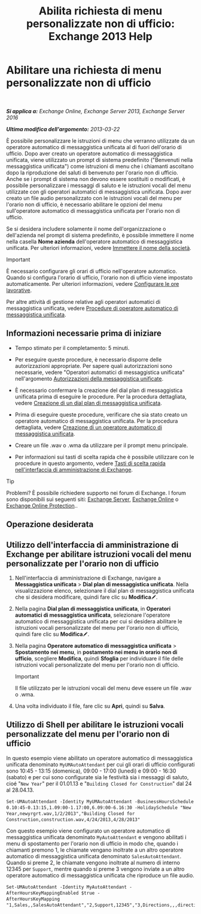 ﻿---
title: 'Abilita richiesta di menu personalizzate non di ufficio: Exchange 2013 Help'
TOCTitle: Abilitare una richiesta di menu personalizzate non di ufficio
ms:assetid: 094c50b2-072b-4929-aaf8-f7db5b19e9b6
ms:mtpsurl: https://technet.microsoft.com/it-it/library/Bb266919(v=EXCHG.150)
ms:contentKeyID: 50555534
ms.date: 05/22/2018
mtps_version: v=EXCHG.150
ms.translationtype: MT
---

# Abilitare una richiesta di menu personalizzate non di ufficio

 

_**Si applica a:** Exchange Online, Exchange Server 2013, Exchange Server 2016_

_**Ultima modifica dell'argomento:** 2013-03-22_

È possibile personalizzare le istruzioni di menu che verranno utilizzate da un operatore automatico di messaggistica unificata al di fuori dell'orario di ufficio. Dopo aver creato un operatore automatico di messaggistica unificata, viene utilizzato un prompt di sistema predefinito ("Benvenuti nella messaggistica unificata") come istruzioni di menu che i chiamanti ascoltano dopo la riproduzione dei saluti di benvenuto per l'orario non di ufficio. Anche se i prompt di sistema non devono essere sostituiti o modificati, è possibile personalizzare i messaggi di saluto e le istruzioni vocali del menu utilizzate con gli operatori automatici di messaggistica unificata. Dopo aver creato un file audio personalizzato con le istruzioni vocali del menu per l'orario non di ufficio, è necessario abilitare le opzioni del menu sull'operatore automatico di messaggistica unificata per l'orario non di ufficio.

Se si desidera includere solamente il nome dell'organizzazione o dell'azienda nel prompt di sistema predefinito, è possibile immettere il nome nella casella **Nome azienda** dell'operatore automatico di messaggistica unificata. Per ulteriori informazioni, vedere [Immettere il nome della società](enter-a-business-name-exchange-2013-help.md).


> [!IMPORTANT]
> È necessario configurare gli orari di ufficio nell'operatore automatico. Quando si configura l'orario di ufficio, l'orario non di ufficio viene impostato automaticamente. Per ulteriori informazioni, vedere <A href="configure-business-hours-exchange-2013-help.md">Configurare le ore lavorative</A>.



Per altre attività di gestione relative agli operatori automatici di messaggistica unificata, vedere [Procedure di operatore automatico di messaggistica unificata](um-auto-attendant-procedures-exchange-2013-help.md).

## Informazioni necessarie prima di iniziare

  - Tempo stimato per il completamento: 5 minuti.

  - Per eseguire queste procedure, è necessario disporre delle autorizzazioni appropriate. Per sapere quali autorizzazioni sono necessarie, vedere "Operatori automatici di messaggistica unificata" nell'argomento [Autorizzazioni della messaggistica unificate](unified-messaging-permissions-exchange-2013-help.md).

  - È necessario confermare la creazione del dial plan di messaggistica unificata prima di eseguire le procedure. Per la procedura dettagliata, vedere [Creazione di un dial plan di messaggistica unificata](create-a-um-dial-plan-exchange-2013-help.md).

  - Prima di eseguire queste procedure, verificare che sia stato creato un operatore automatico di messaggistica unificata. Per la procedura dettagliata, vedere [Creazione di un operatore automatico di messaggistica unificata](create-a-um-auto-attendant-exchange-2013-help.md).

  - Creare un file .wav o .wma da utilizzare per il prompt menu principale.

  - Per informazioni sui tasti di scelta rapida che è possibile utilizzare con le procedure in questo argomento, vedere [Tasti di scelta rapida nell'interfaccia di amministrazione di Exchange](keyboard-shortcuts-in-the-exchange-admin-center-exchange-online-protection-help.md).


> [!TIP]
> Problemi? È possibile richiedere supporto nei forum di Exchange. I forum sono disponibili sui seguenti siti: <A href="https://go.microsoft.com/fwlink/p/?linkid=60612">Exchange Server</A>, <A href="https://go.microsoft.com/fwlink/p/?linkid=267542">Exchange Online</A> o <A href="https://go.microsoft.com/fwlink/p/?linkid=285351">Exchange Online Protection</A>..



## Operazione desiderata

## Utilizzo dell'interfaccia di amministrazione di Exchange per abilitare istruzioni vocali del menu personalizzate per l'orario non di ufficio

1.  Nell'interfaccia di amministrazione di Exchange, navigare a **Messaggistica unificata** \> **Dial plan di messaggistica unificata**. Nella visualizzazione elenco, selezionare il dial plan di messaggistica unificata che si desidera modificare, quindi fare clic su **Modifica**![Icona Modifica](images/JJ218640.6f53ccb2-1f13-4c02-bea0-30690e6ea71d(EXCHG.150).gif "Icona Modifica").

2.  Nella pagina **Dial plan di messaggistica unificata**, in **Operatori automatici di messaggistica unificata**, selezionare l'operatore automatico di messaggistica unificata per cui si desidera abilitare le istruzioni vocali personalizzate del menu per l'orario non di ufficio, quindi fare clic su **Modifica**![Icona Modifica](images/JJ218640.6f53ccb2-1f13-4c02-bea0-30690e6ea71d(EXCHG.150).gif "Icona Modifica").

3.  Nella pagina **Operatore automatico di messaggistica unificata** \> **Spostamento nei menu**, in **postamento nei menu in orario non di ufficio**, scegliere **Modifica**, quindi **Sfoglia** per individuare il file delle istruzioni vocali personalizzate del menu per l'orario non di ufficio.
    

    > [!IMPORTANT]
    > Il file utilizzato per le istruzioni vocali del menu deve essere un file .wav o .wma.



4.  Una volta individuato il file, fare clic su **Apri**, quindi su **Salva**.

## Utilizzo di Shell per abilitare le istruzioni vocali personalizzate del menu per l'orario non di ufficio

In questo esempio viene abilitato un operatore automatico di messaggistica unificata denominato `MyUMAutoAttendant` per cui gli orari di ufficio configurati sono 10:45 - 13:15 (domenica), 09:00 - 17:00 (lunedì) e 09:00 - 16:30 (sabato) e per cui sono configurate sia le festività sia i messaggi di saluto, cioé "`New Year`" per il 01.01.13 e "`Building Closed for Construction`" dal 24 al 28.04.13.

    Set-UMAutoAttendant -Identity MyUMAutoAttendant -BusinessHoursSchedule 0.10:45-0.13:15,1.09:00-1.17:00,6.09:00-6.16:30 -HolidaySchedule "New Year,newyrgrt.wav,1/2/2013","Building Closed for Construction,construction.wav,4/24/2013,4/28/2013"

Con questo esempio viene configurato un operatore automatico di messaggistica unificata denominato `MyAutoAttendant` e vengono abilitati i menu di spostamento per l'orario non di ufficio in modo che, quando i chiamanti premono 1, le chiamate vengano inoltrate a un altro operatore automatico di messaggistica unificata denominato `SalesAutoAttendant`. Quando si preme 2, le chiamate vengono inoltrate al numero di interno 12345 per `Support`, mentre quando si preme 3 vengono inviate a un altro operatore automatico di messaggistica unificata che riproduce un file audio.

    Set-UMAutoAttendant -Identity MyAutoAttendant - 
    AfterHoursKeyMappingEnabled $true -
    AfterHoursKeyMapping "1,Sales,,SalesAutoAttendant","2,Support,12345","3,Directions,,,directions.wav"

